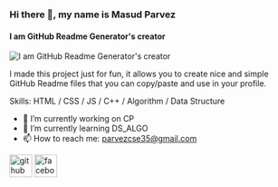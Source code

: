 ### Hi there 👋, my name is Masud Parvez
#### I am GitHub Readme Generator's creator
![I am GitHub Readme Generator's creator](https://arturssmirnovs.github.io/github-profile-readme-generator/images/banner.png)

I made this project just for fun, it allows you to create nice and simple GitHub Readme files that you can copy/paste and use in your profile.

Skills: HTML / CSS / JS / C++ / Algorithm / Data Structure

- 🔭 I’m currently working on CP 
- 🌱 I’m currently learning DS_ALGO
- 📫 How to reach me: parvezcse35@gmail.com


[<img src='https://cdn.jsdelivr.net/npm/simple-icons@3.0.1/icons/github.svg' alt='github' height='40'>](https://github.com/https://github.com/MasudParvez35)  [<img src='https://cdn.jsdelivr.net/npm/simple-icons@3.0.1/icons/facebook.svg' alt='facebook' height='40'>](https://www.facebook.com/http://www.facebook.com/parvezcse)  
